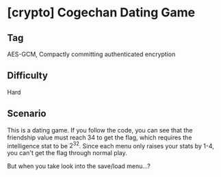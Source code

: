 # [crypto] Cogechan Dating Game

## Tag

AES-GCM, Compactly committing authenticated encryption

## Difficulty

Hard

## Scenario

This is a dating game. If you follow the code, you can see that the friendship value must reach 34 to get the flag, which requires the intelligence stat to be $2^{32}$. Since each menu only raises your stats by 1-4, you can't get the flag through normal play.

But when you take look into the save/load menu...?